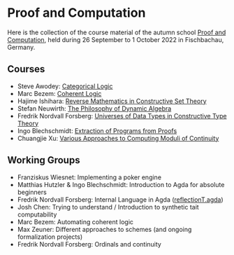 # Proof and Computation
Here is the collection of the course material of the autumn school [Proof and Computation](http://www.mathematik.uni-muenchen.de/~schwicht/pc22.php), held during 26 September to 1 October 2022 in Fischbachau, Germany.

## Courses
- Steve Awodey: [Categorical Logic](https://awodey.github.io/fischbachau/)
- Marc Bezem: [Coherent Logic](https://github.com/marcbezem/CL-PC22)
- Hajime Ishihara: [Reverse Mathematics in Constructive Set Theory](ishihara)
- Stefan Neuwirth: [The Philosophy of Dynamic Algebra](http://neuwirth.perso.math.cnrs.fr/pc22/)
- Fredrik Nordvall Forsberg: [Universes of Data Types in Constructive Type Theory](http://fredriknf.com/pc22/)
- Ingo Blechschmidt: [Extraction of Programs from Proofs](https://www.speicherleck.de/iblech/stuff/slides-fischbachau2022.pdf)
- Chuangjie Xu: [Various Approaches to Computing Moduli of Continuity](xu/continuity.pdf)

## Working Groups
- Franziskus Wiesnet: Implementing a poker engine
- Matthias Hutzler & Ingo Blechschmidt: Introduction to Agda for absolute beginners
- Fredrik Nordvall Forsberg: Internal Language in Agda ([reflectionT.agda](wg-internal-Agda/reflectionT.agda))
- Josh Chen: Trying to understand / Introduction to synthetic tait computability
- Marc Bezem: Automating coherent logic
- Max Zeuner: Different approaches to schemes (and ongoing formalization projects)
- Fredrik Nordvall Forsberg: Ordinals and continuity
